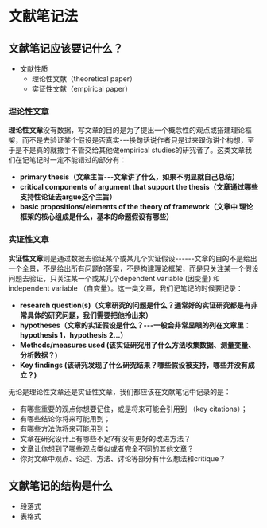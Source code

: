 # 文献笔记法



## 文献笔记应该要记什么？

+ 文献性质
  + 理论性文献（theoretical paper）
  + 实证性文献（empirical paper）



### 理论性文章

**理论性文章**没有数据，写文章的目的是为了提出一个概念性的观点或搭建理论框架，而不是去验证某个假设是否真实---换句话说作者只是过来跟你讲个构想，至于是不是真的就撒手不管交给其他做empirical studies的研究者了。这类文章我们在记笔记时一定不能错过的部分有：

+ **primary thesis（文章主旨---文章讲了什么，如果不明显就自己总结）**
+ **critical components of argument that support the thesis（文章通过哪些支持性论证去argue这个主旨）**
+ **basic propositions/elements of the theory of  framework（文章中 理论框架的核心组成是什么，基本的命题假设有哪些）**



### 实证性文章

**实证性文章**则是通过数据去验证某个或某几个实证假设------文章的目的不是给出一个全景，不是给出所有问题的答案，不是构建理论框架，而是只关注某一个假设问题去验证，只关注某一个或某几个dependent variable (因变量) 和 independent variable （自变量）。这一类文章，我们记笔记的时候要记录：

+ **research question(s)（文章研究的问题是什么？通常好的实证研究都是有非常具体的研究问题，我们需要把他拎出来）**
+ **hypotheses（文章的实证假设是什么？---一般会非常显眼的列在文章里：hypothesis 1，hypothesis 2...）**
+ **Methods/measures used (该实证研究用了什么方法收集数据、测量变量、分析数据？)**
+ **Key findings (该研究发现了什么研究结果？哪些假设被支持，哪些并没有成立？)**



 无论是理论性文章还是实证性文章，我们都应该在文献笔记中记录的是：

- 有哪些重要的观点你想要记住，或是将来可能会引用到 （key citations）；
- 有哪些结论你将来可能用到；
- 有哪些方法你将来可能用到；
- 文章在研究设计上有哪些不足?有没有更好的改进方法？
- 文章让你想到了哪些观点类似或者完全不同的其他文章？
- 你对文章中观点、论述、方法、讨论等部分有什么想法和critique？



## 文献笔记的结构是什么

+ 段落式
+ 表格式